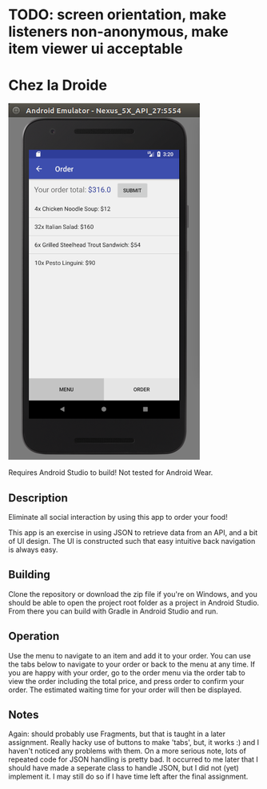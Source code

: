 # TODO: screen orientation, make listeners non-anonymous, make item viewer ui acceptable

# Chez la Droide

![screenie](/YuriSturkenboom-pset3/doc/screenshot.png)

Requires Android Studio to build!
Not tested for Android Wear.

## Description
Eliminate all social interaction by using this app to order your food! 

This app is an exercise in using JSON to retrieve data from an API, and a bit of UI design.
The UI is constructed such that easy intuitive back navigation is always easy.

## Building
Clone the repository or download the zip file if you're on Windows, and you should be able to open the project root folder as a project in
Android Studio. From there you can build with Gradle in Android Studio and run.

## Operation
Use the menu to navigate to an item and add it to your order. You can use the tabs below to navigate to your order or back to the menu at any time. If you are happy with your order, go to the order menu via the order tab to view the order including the total price, and press order to confirm your order. The estimated waiting time for your order will then be displayed.

## Notes
Again: should probably use Fragments, but that is taught in a later assignment. Really hacky use of buttons to make 'tabs', but, it works :)
and I haven't noticed any problems with them. On a more serious note, lots of repeated code for JSON handling is pretty bad. It occurred to
me later that I should have made a seperate class to handle JSON, but I did not (yet) implement it. I may still do so if I have time left 
after the final assignment.
